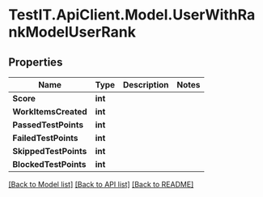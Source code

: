 # TestIT.ApiClient.Model.UserWithRankModelUserRank

## Properties

Name | Type | Description | Notes
------------ | ------------- | ------------- | -------------
**Score** | **int** |  | 
**WorkItemsCreated** | **int** |  | 
**PassedTestPoints** | **int** |  | 
**FailedTestPoints** | **int** |  | 
**SkippedTestPoints** | **int** |  | 
**BlockedTestPoints** | **int** |  | 

[[Back to Model list]](../README.md#documentation-for-models) [[Back to API list]](../README.md#documentation-for-api-endpoints) [[Back to README]](../README.md)

